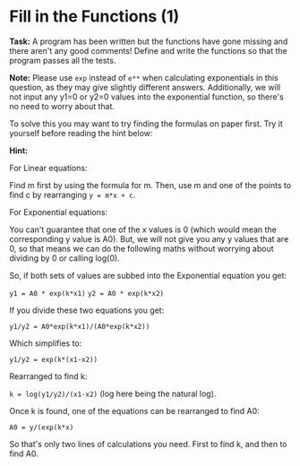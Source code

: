 # Fill in the Functions (1)

**Task:** A program has been written but the functions have gone missing and there aren't any good comments! Define and write the functions so that the program passes all the tests. 

**Note:** Please use `exp` instead of `e**` when calculating exponentials in this question, as they may give slightly different answers. Additionally, we will not input any y1=0  or y2=0 values into the exponential function, so there's no need to worry about that. 

To solve this you may want to try finding the formulas on paper first. Try it yourself before reading the hint below:

**Hint:**

For Linear equations: 

Find m first by using the formula for m. Then, use m and one of the points to find c by rearranging `y = m*x + c`.

For Exponential equations:

You can't guarantee that one of the x values is 0 (which would mean the corresponding y value is A0). But, we will not give you any y values that are 0, so that means we can do the following maths without worrying about dividing by 0 or calling log(0).

So, if both sets of values are subbed into the Exponential equation you get:

`y1 = A0 * exp(k*x1)`
`y2 = A0 * exp(k*x2)`

If you divide these two equations you get:

`y1/y2 = A0*exp(k*x1)/(A0*exp(k*x2))`

Which simplifies to:

`y1/y2 = exp(k*(x1-x2))`

Rearranged to find k:

`k = log(y1/y2)/(x1-x2)` (log here being the natural log). 

Once k is found, one of the equations can be rearranged to find A0:

`A0 = y/(exp(k*x)`

So that's only two lines of calculations you need. First to find k, and then to find A0.
